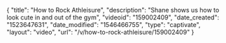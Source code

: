 {
    "title": "How to Rock Athleisure",
    "description": "Shane shows us how to look cute in and out of the gym",
    "videoid": "159002409",
    "date_created": "1523647631",
    "date_modified": "1546466755",
    "type": "captivate",
    "layout": "video",
    "url": "\/v\/how-to-rock-athleisure\/159002409"
}
